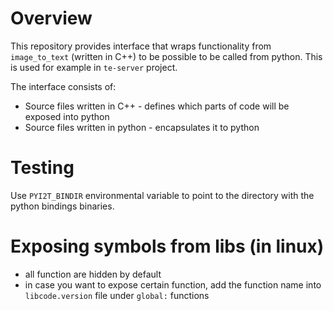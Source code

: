 # Overview

This repository provides interface that wraps functionality from `image_to_text` (written in C++) to be possible to be called from python. This is used for example in `te-server` project. 

The interface consists of:
- Source files written in C++ - defines which parts of code will be exposed into python
- Source files written in python - encapsulates it to python

# Testing

Use `PYI2T_BINDIR` environmental variable to point to the directory with the python bindings binaries.

# Exposing symbols from libs (in linux)
- all function are hidden by default
- in case you want to expose certain function, add the function name into `libcode.version` file under `global:` functions